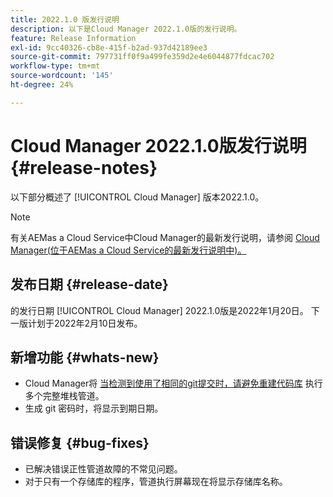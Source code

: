 ```yaml
---
title: 2022.1.0 版发行说明
description: 以下是Cloud Manager 2022.1.0版的发行说明。
feature: Release Information
exl-id: 9cc40326-cb8e-415f-b2ad-937d42189ee3
source-git-commit: 797731ff0f9a499fe359d2e4e6044877fdcac702
workflow-type: tm+mt
source-wordcount: '145'
ht-degree: 24%

---
```


# Cloud Manager 2022.1.0版发行说明 {#release-notes}

以下部分概述了 [!UICONTROL Cloud Manager] 版本2022.1.0。

>[!NOTE]
>
>有关AEMas a Cloud Service中Cloud Manager的最新发行说明，请参阅 [Cloud Manager(位于AEMas a Cloud Service的最新发行说明中)。](https://experienceleague.adobe.com/docs/experience-manager-cloud-service/content/implementing/using-cloud-manager/release-notes-cloud-manager/release-notes-cm-current.html)

## 发布日期 {#release-date}

的发行日期 [!UICONTROL Cloud Manager] 2022.1.0版是2022年1月20日。 下一版计划于2022年2月10日发布。

## 新增功能 {#whats-new}

* Cloud Manager将 [当检测到使用了相同的git提交时，请避免重建代码库](/help/using/setting-up-project.md#build-artifact-reuse) 执行多个完整堆栈管道。
* 生成 git 密码时，将显示到期日期。

## 错误修复 {#bug-fixes}

* 已解决错误正性管道故障的不常见问题。
* 对于只有一个存储库的程序，管道执行屏幕现在将显示存储库名称。
